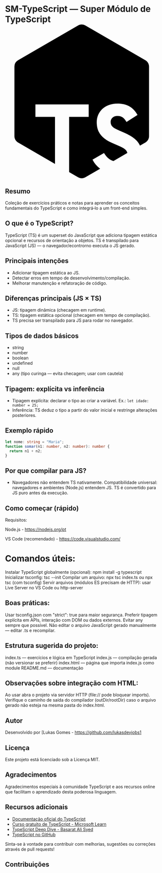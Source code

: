 # SM-TypeScript — Super Módulo de TypeScript <svg role="img" viewBox="0 0 24 24" xmlns="http://www.w3.org/2000/svg"><title>ts-node</title><path d="M11.999 0c-.196 0-.392.05-.568.153L2.026 5.58a1.135 1.135 0 00-.568.983V17.43c0 .406.216.781.568.984l5.787 3.344v-7.344H4.748v-1.943h8.342v1.943h-3.065v8.622l1.406.812c.351.203.784.203 1.136 0l2.317-1.338a3.958 3.958 0 01-1.195-1.413l1.801-1.042c.361.59.806 1.06 1.48 1.25l2.174-1.256c-.127-.568-.698-.823-1.584-1.21l-.553-.238c-1.596-.68-2.655-1.532-2.655-3.334 0-1.658 1.265-2.922 3.24-2.922 1.406 0 2.417.49 3.144 1.77l-1.723 1.105c-.379-.68-.79-.948-1.421-.948-.648 0-1.06.41-1.06.948 0 .663.412.932 1.36 1.343l.553.237c1.336.573 2.255 1.155 2.676 2.107l.853-.493c.352-.203.568-.578.568-.984V6.565c0-.406-.216-.782-.568-.984L12.567.153A1.134 1.134 0 0011.999 0z"/></svg>

## Resumo

Coleção de exercícios práticos e notas para aprender os conceitos fundamentais do TypeScript e como integrá‑lo a um front-end simples.

## O que é o TypeScript?

TypeScript (TS) é um superset do JavaScript que adiciona tipagem estática opcional e recursos de orientação a objetos. TS é transpilado para JavaScript (JS) — o navegador/econtrorno executa o JS gerado.

## Principais intenções

- Adicionar tipagem estática ao JS.
- Detectar erros em tempo de desenvolvimento/compilação.
- Melhorar manutenção e refatoração de código.

## Diferenças principais (JS × TS)

- JS: tipagem dinâmica (checagem em runtime).
- TS: tipagem estática opcional (checagem em tempo de compilação).
- TS precisa ser transpilado para JS para rodar no navegador.

## Tipos de dados básicos

- string
- number
- boolean
- undefined
- null
- any (tipo curinga — evita checagem; usar com cautela)

## Tipagem: explícita vs inferência

- Tipagem explícita: declarar o tipo ao criar a variável. Ex.: `let idade: number = 25;`
- Inferência: TS deduz o tipo a partir do valor inicial e restringe alterações posteriores.

## Exemplo rápido

```ts
let nome: string = "Maria";
function somar(n1: number, n2: number): number {
  return n1 + n2;
}
```

## Por que compilar para JS?

- Navegadores não entendem TS nativamente.
  Compatibilidade universal: navegadores e ambientes (Node.js) entendem JS. TS é convertido para JS puro antes da execução.

## Como começar (rápido)

Requisitos:

Node.js - https://nodejs.org/pt


VS Code (recomendado) - https://code.visualstudio.com/

# Comandos úteis:

Instalar TypeScript globalmente (opcional): npm install -g typescript
Inicializar tsconfig: tsc --init
Compilar um arquivo: npx tsc index.ts ou npx tsc (com tsconfig)
Servir arquivos (módulos ES precisam de HTTP): usar Live Server no VS Code ou http-server

## Boas práticas:

Usar tsconfig.json com "strict": true para maior segurança.
Preferir tipagem explícita em APIs, interação com DOM ou dados externos.
Evitar any sempre que possível.
Não editar o arquivo JavaScript gerado manualmente — editar .ts e recompilar.

## Estrutura sugerida do projeto:

index.ts — exercícios e lógica em TypeScript
index.js — compilação gerada (não versionar se preferir)
index.html — página que importa index.js como module
README.md — documentação

## Observações sobre integração com HTML:

Ao usar <script type="module" src="index.js"></script> abra o projeto via servidor HTTP (file:// pode bloquear imports).
Verifique o caminho de saída do compilador (outDir/rootDir) caso o arquivo gerado não esteja na mesma pasta do index.html.

## Autor

Desenvolvido por [Lukas Gomes - https://github.com/lukasdevjobs1

## Licença

Este projeto está licenciado sob a Licença MIT. 

## Agradecimentos

Agradecimentos especiais à comunidade TypeScript e aos recursos online que facilitam o aprendizado desta poderosa linguagem.

## Recursos adicionais

- [Documentação oficial do TypeScript](https://www.typescriptlang.org/docs/)
- [Curso gratuito de TypeScript - Microsoft Learn](https://learn.microsoft.com/pt-br/training/paths/learn-typescript/)
- [TypeScript Deep Dive - Basarat Ali Syed](https://basarat.gitbook.io/typescript/)
- [TypeScript no GitHub](https://github.com/microsoft/TypeScript)

Sinta-se à vontade para contribuir com melhorias, sugestões ou correções através de pull requests!

## Contribuições

